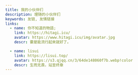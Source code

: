 ```yaml
---
title: 我的小伙伴们
description: 理随的小伙伴们
keywords: 友链, 友情链接
links:
  - name: 你不知道的物語;
    link: https://hitagi.icu/
    avatar: https://www.hitagi.icu/img/avatar.jpg
    descr: 要是能流行起來就好了。

  - name: lisui
    link: https://lisui.top/
    avatar: https://s3.qjqq.cn/3/64de148060f7b.webp!color
    descr: 生而无畏，站至终章
---
```

<YunLinks :links="frontmatter.links" :random="frontmatter.random" />
